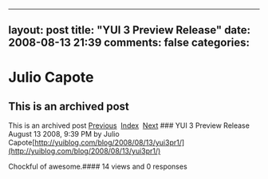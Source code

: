 ---
 layout: post
 title: "YUI 3 Preview Release"
 date: 2008-08-13 21:39
 comments: false
 categories:
 ---

 # Julio Capote
## This is an archived post
This is an archived post
[Previous](../../../posts/2008/08/svn/posts/1186-gearheads-dont-get-it.html)  [Index](../../../index.html)  [Next](../../../posts/2008/08/post/46025296/im-sure-thats-exactly-what-they-wanted.html) ### YUI 3 Preview Release
August 13 2008,  9:39 PM by Julio Capote[http://yuiblog.com/blog/2008/08/13/yui3pr1/](http://yuiblog.com/blog/2008/08/13/yui3pr1/) 



Chockful of awesome.#### 14 views and 0 responses


